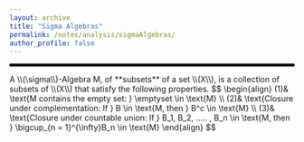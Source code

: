 ```yaml
---
layout: archive
title: "Sigma Algebras"
permalink: /notes/analysis/sigmaAlgebras/
author_profile: false
--- 
```

<hr style="border: 2px solid black;">
A \\(\sigma\\)-Algebra M, of **subsets** of a set \\(X\\), is a collection of subsets of \\(X\\) that satisfy the following properties.
$$
\begin{align}
(1)& \text{M contains the empty set: } \emptyset \in \text{M} \\
(2)& \text{Closure under complementation: If } B \in \text{M, then } B^c \in \text{M} \\
(3)& \text{Closure under countable union: If } B_1, B_2, ..... , B_n \in \text{M, then } \bigcup_{n = 1}^{\infty}B_n \in \text{M}
\end{align}
$$

